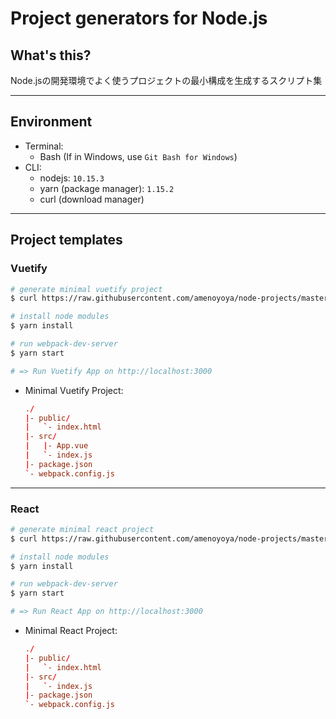 # Project generators for Node.js

## What's this?

Node.jsの開発環境でよく使うプロジェクトの最小構成を生成するスクリプト集

***

## Environment

- Terminal:
    - Bash (If in Windows, use `Git Bash for Windows`)
- CLI:
    - nodejs: `10.15.3`
    - yarn (package manager): `1.15.2`
    - curl (download manager)

***

## Project templates

### Vuetify
```bash
# generate minimal vuetify project
$ curl https://raw.githubusercontent.com/amenoyoya/node-projects/master/vuetify.js | node -

# install node modules
$ yarn install

# run webpack-dev-server
$ yarn start

# => Run Vuetify App on http://localhost:3000 
```

- Minimal Vuetify Project:
    ```conf
    ./
    |- public/
    |   `- index.html
    |- src/
    |   |- App.vue
    |   `- index.js
    |- package.json
    `- webpack.config.js
    ```

---

### React
```bash
# generate minimal react project
$ curl https://raw.githubusercontent.com/amenoyoya/node-projects/master/react.js | node -

# install node modules
$ yarn install

# run webpack-dev-server
$ yarn start

# => Run React App on http://localhost:3000 
```

- Minimal React Project:
    ```conf
    ./
    |- public/
    |   `- index.html
    |- src/
    |   `- index.js
    |- package.json
    `- webpack.config.js
    ```
